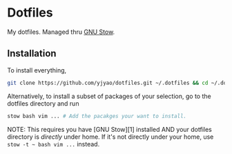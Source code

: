 # Dotfiles

My dotfiles. Managed thru [GNU Stow][stow].

## Installation

To install everything,

```bash
git clone https://github.com/yjyao/dotfiles.git ~/.dotfiles && cd ~/.dotfiles && ./install
```

Alternatively,
to install a subset of packages of your selection,
go to the dotfiles directory and run

```bash
stow bash vim ... # Add the pacakges your want to install.
```

NOTE:
This requires you have [GNU Stow][1] installed
AND your dotfiles directory is *directly* under home.
If it's not directly under your home,
use `stow -t ~ bash vim ...` instead.

[stow]: https://www.gnu.org/software/stow/
